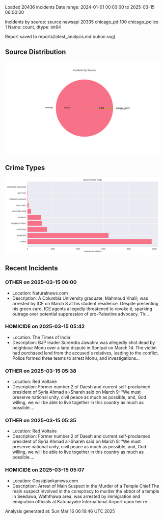 
Loaded 20436 incidents
Date range: 2024-01-01 00:00:00 to 2025-03-15 06:00:00

Incidents by source:
source
newsapi           20335
chicago_pd          100
chicago_police        1
Name: count, dtype: int64

Report saved to reports/latest_analysis.md
bution.svg)

## Source Distribution
![Source Distribution](images/source_distribution.svg)

## Crime Types
![Crime Types](images/crime_types.svg)

## Recent Incidents

### OTHER on 2025-03-15 06:00
- Location: Naturalnews.com
- Description: A Columbia University graduate, Mahmoud Khalil, was arrested by ICE on March 8 at his student residence. Despite presenting his green card, ICE agents allegedly threatened to revoke it, sparking outrage over potential suppression of pro-Palestine advocacy. Th…


### HOMICIDE on 2025-03-15 05:42
- Location: The Times of India
- Description: BJP leader Surendra Jawahra was allegedly shot dead by neighbour Monu over a land dispute in Sonipat on March 14. The victim had purchased land from the accused's relatives, leading to the conflict. Police formed three teams to arrest Monu, and investigations…


### OTHER on 2025-03-15 05:38
- Location: Red Voltaire
- Description: Former number 2 of Daesh and current self-proclaimed president of Syria Ahmad al-Shareh said on March 9: “We must preserve national unity, civil peace as much as possible, and, God willing, we will be able to live together in this country as much as possible.…


### OTHER on 2025-03-15 05:35
- Location: Red Voltaire
- Description: Former number 2 of Daesh and current self-proclaimed president of Syria Ahmad al-Shareh said on March 9: “We must preserve national unity, civil peace as much as possible, and, God willing, we will be able to live together in this country as much as possible.…


### HOMICIDE on 2025-03-15 05:07
- Location: Gossiplankanews.com
- Description: Arrest of Main Suspect in the Murder of a Temple Chief:The main suspect involved in the conspiracy to murder the abbot of a temple in Seeduwa, Waththawa area, was arrested by immigration and emigration officials at Katunayake International Airport upon her re…

Analysis generated at: Sun Mar 16 06:16:46 UTC 2025
